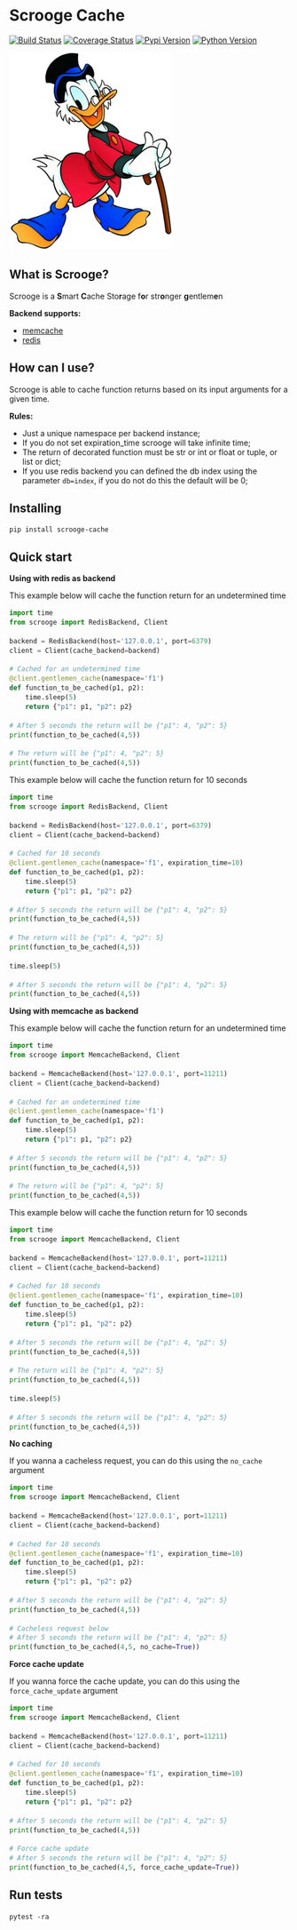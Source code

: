 
Scrooge Cache
=======================================

[![Build Status](https://travis-ci.org/marcelomoraes28/scrooge_cache.svg?branch=master)](https://travis-ci.org/marcelomoraes28/scrooge_cache)
[![Coverage Status](https://coveralls.io/repos/github/marcelomoraes28/scrooge_cache/badge.svg?branch=master)](https://coveralls.io/github/marcelomoraes28/scrooge_cache?branch=master)
[![Pypi Version](https://img.shields.io/badge/pypi-0.1.0-yellow.svg)](https://img.shields.io/badge/pypi-0.1.0--beta-yellow.svg)
[![Python Version](https://img.shields.io/badge/python-3.6%7C3.7-blue.svg)](https://img.shields.io/badge/python-3.6%7C3.7-blue.svg)

![alt text](https://github.com/marcelomoraes28/scrooge_cache/raw/master/scrooge_mcduck.png)

What is Scrooge?
----------------------------------

Scrooge is a **S**mart **C**ache Sto**r**age f**o**r str**o**nger **g**entlem**e**n

**Backend supports:**
- [memcache](https://memcached.org/)
- [redis](https://redis.io/)


How can I use?
-------------

Scrooge is able to cache function returns based on its input arguments for a given time.

**Rules:**
- Just a unique namespace per backend instance;
- If you do not set expiration_time scrooge will take infinite time;
- The return of decorated function must be str or int or float or tuple, or list or dict;
- If you use redis backend you can defined the db index using the parameter `db=index`, if you do not do this the default will be 0;

Installing
-------------
```
pip install scrooge-cache
```
Quick start
-----------

**Using with redis as backend**

This example below will cache the function return for an undetermined time

```python
import time
from scrooge import RedisBackend, Client

backend = RedisBackend(host='127.0.0.1', port=6379)
client = Client(cache_backend=backend)

# Cached for an undetermined time
@client.gentlemen_cache(namespace='f1')
def function_to_be_cached(p1, p2):
    time.sleep(5)
    return {"p1": p1, "p2": p2}

# After 5 seconds the return will be {"p1": 4, "p2": 5}
print(function_to_be_cached(4,5))

# The return will be {"p1": 4, "p2": 5}
print(function_to_be_cached(4,5))
```

This example below will cache the function return for 10 seconds

```python
import time
from scrooge import RedisBackend, Client

backend = RedisBackend(host='127.0.0.1', port=6379)
client = Client(cache_backend=backend)

# Cached for 10 seconds
@client.gentlemen_cache(namespace='f1', expiration_time=10)
def function_to_be_cached(p1, p2):
    time.sleep(5)
    return {"p1": p1, "p2": p2}

# After 5 seconds the return will be {"p1": 4, "p2": 5}
print(function_to_be_cached(4,5))

# The return will be {"p1": 4, "p2": 5}
print(function_to_be_cached(4,5))

time.sleep(5)

# After 5 seconds the return will be {"p1": 4, "p2": 5}
print(function_to_be_cached(4,5))
```

**Using with memcache as backend**

This example below will cache the function return for an undetermined time

```python
import time
from scrooge import MemcacheBackend, Client

backend = MemcacheBackend(host='127.0.0.1', port=11211)
client = Client(cache_backend=backend)

# Cached for an undetermined time
@client.gentlemen_cache(namespace='f1')
def function_to_be_cached(p1, p2):
    time.sleep(5)
    return {"p1": p1, "p2": p2}

# After 5 seconds the return will be {"p1": 4, "p2": 5}
print(function_to_be_cached(4,5))

# The return will be {"p1": 4, "p2": 5}
print(function_to_be_cached(4,5))
```

This example below will cache the function return for 10 seconds

```python
import time
from scrooge import MemcacheBackend, Client

backend = MemcacheBackend(host='127.0.0.1', port=11211)
client = Client(cache_backend=backend)

# Cached for 10 seconds
@client.gentlemen_cache(namespace='f1', expiration_time=10)
def function_to_be_cached(p1, p2):
    time.sleep(5)
    return {"p1": p1, "p2": p2}

# After 5 seconds the return will be {"p1": 4, "p2": 5}
print(function_to_be_cached(4,5))

# The return will be {"p1": 4, "p2": 5}
print(function_to_be_cached(4,5))

time.sleep(5)

# After 5 seconds the return will be {"p1": 4, "p2": 5}
print(function_to_be_cached(4,5))
```

**No caching**

If you wanna a cacheless request, you can do this using the `no_cache` argument

```python
import time
from scrooge import MemcacheBackend, Client

backend = MemcacheBackend(host='127.0.0.1', port=11211)
client = Client(cache_backend=backend)

# Cached for 10 seconds
@client.gentlemen_cache(namespace='f1', expiration_time=10)
def function_to_be_cached(p1, p2):
    time.sleep(5)
    return {"p1": p1, "p2": p2}

# After 5 seconds the return will be {"p1": 4, "p2": 5}
print(function_to_be_cached(4,5))

# Cacheless request below
# After 5 seconds the return will be {"p1": 4, "p2": 5}
print(function_to_be_cached(4,5, no_cache=True))
```

**Force cache update**

If you wanna force the cache update, you can do this using the `force_cache_update` argument

```python
import time
from scrooge import MemcacheBackend, Client

backend = MemcacheBackend(host='127.0.0.1', port=11211)
client = Client(cache_backend=backend)

# Cached for 10 seconds
@client.gentlemen_cache(namespace='f1', expiration_time=10)
def function_to_be_cached(p1, p2):
    time.sleep(5)
    return {"p1": p1, "p2": p2}

# After 5 seconds the return will be {"p1": 4, "p2": 5}
print(function_to_be_cached(4,5))

# Force cache update
# After 5 seconds the return will be {"p1": 4, "p2": 5}
print(function_to_be_cached(4,5, force_cache_update=True))
```

Run tests
------------
```
pytest -ra
```
